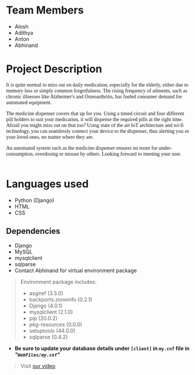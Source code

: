 # Team Members
- Alosh
- Adithya
- Anton 
- Abhinand

# Project Description
<span style="font-family: 'sans-serif';">It is quite normal to miss out on daily medication, especially for the elderly, either due to memory loss or simply common forgetfulness. The rising frequency of ailments, such as chronic illnesses like Alzheimer's and Osteoarthritis, has fueled consumer demand for automated equipment.</span>

<span style="font-family: 'sans-serif';">The medicine dispenser covers that up for you. Using a timed circuit and four different pill holders to suit your medication, it will dispense the required pills at the right time. Afraid you might miss out on that too? Using state of the art IoT architecture and wi-fi technology, you can seamlessly connect your device to the dispenser, thus alerting you or your loved ones, no matter where they are.</span>

<span style="font-family: 'sans-serif';">An automated system such as the medicine dispenser ensures no room for under-consumption, overdosing or misuse by others. Looking forward to meeting your user.</span>
<br></br>

# Languages used
- Python (Django)
- HTML
- CSS

## Dependencies
- Django
- MySQL
- mysqlclient
- sqlparse
- Contact Abhinand for virtual environment package

> Environment package includes: 
> - asgiref            (3.5.0)  
> - backports.zoneinfo (0.2.1)  
> - Django             (4.0.1)  
> - mysqlclient        (2.1.0)  
> - pip                (20.0.2) 
> - pkg-resources      (0.0.0)  
> - setuptools         (44.0.0) 
> - sqlparse           (0.4.2) 
- **Be sure to update your database details under `[client]` in `my.cnf` file in *"`WebFiles/my.cnf`"***

> Visit [our video](https://youtu.be/QyNT844Vszo)
